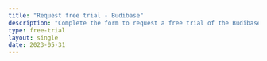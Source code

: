 ```yaml
---
title: "Request free trial - Budibase"
description: "Complete the form to request a free trial of the Budibase premium, business and enterprise packages."
type: free-trial
layout: single
date: 2023-05-31
---
```

